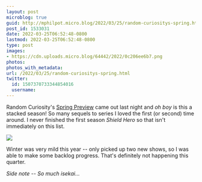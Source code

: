 ```yaml
---
layout: post
microblog: true
guid: http://mphilpot.micro.blog/2022/03/25/random-curiositys-spring.html
post_id: 1533031
date: 2022-03-25T06:52:48-0800
lastmod: 2022-03-25T06:52:48-0800
type: post
images:
- https://cdn.uploads.micro.blog/64442/2022/0c206ee6b7.png
photos:
photos_with_metadata:
url: /2022/03/25/random-curiositys-spring.html
twitter:
  id: 1507370733344854016
  username: 
---
```

Random Curiosity's [Spring Preview](https://randomc.net/2022/03/24/spring-2022-preview/) came out last night and *oh boy* is this a stacked season! So many sequels to series I loved the first (or second) time around. I never finished the first season *Shield Hero* so that isn't immediately on this list.

![](https://micro.markphilpot.com/uploads/2022/0c206ee6b7.png)

Winter was very mild this year -- only picked up two new shows, so I was able to make some backlog progress. That's definitely not happening this quarter.

*Side note -- So much isekai...*

